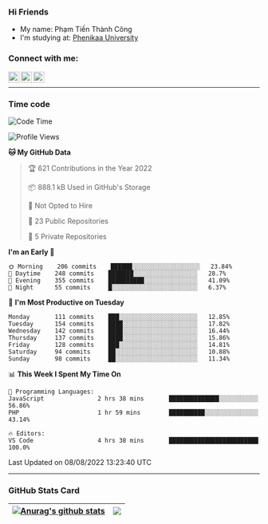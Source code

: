 ### Hi Friends

- My name: Phạm Tiến Thành Công
- I'm studying at: [Phenikaa University]


### Connect with me:
[<img align="left" alt="PhamTienThanhCong | Facebook" width="22px" src="https://upload.wikimedia.org/wikipedia/commons/thumb/1/16/Facebook-icon-1.png/640px-Facebook-icon-1.png" />][facebook]
[<img align="left" alt="PhamTienThanhCong | Zalo" width="22px" src="https://www.anphatpc.com.vn/template/anphat_2020v2/images/icon-zalo.jpg" />][zalo]
[<img align="left" alt="PhamTienThanhCong | LinkedIn" width="22px" src="https://cdn3.iconfinder.com/data/icons/inficons/512/linkedin.png" />][linkedin]

<br />

---

### Time code

<!--START_SECTION:waka-->
![Code Time](http://img.shields.io/badge/Code%20Time-499%20hrs%204%20mins-blue)

![Profile Views](http://img.shields.io/badge/Profile%20Views-5-blue)

**🐱 My GitHub Data** 

> 🏆 621 Contributions in the Year 2022
 > 
> 📦 888.1 kB Used in GitHub's Storage 
 > 
> 🚫 Not Opted to Hire
 > 
> 📜 23 Public Repositories 
 > 
> 🔑 5 Private Repositories  
 > 
**I'm an Early 🐤** 

```text
🌞 Morning    206 commits    ██████░░░░░░░░░░░░░░░░░░░   23.84% 
🌆 Daytime    248 commits    ███████░░░░░░░░░░░░░░░░░░   28.7% 
🌃 Evening    355 commits    ██████████░░░░░░░░░░░░░░░   41.09% 
🌙 Night      55 commits     █░░░░░░░░░░░░░░░░░░░░░░░░   6.37%

```
📅 **I'm Most Productive on Tuesday** 

```text
Monday       111 commits    ███░░░░░░░░░░░░░░░░░░░░░░   12.85% 
Tuesday      154 commits    ████░░░░░░░░░░░░░░░░░░░░░   17.82% 
Wednesday    142 commits    ████░░░░░░░░░░░░░░░░░░░░░   16.44% 
Thursday     137 commits    ████░░░░░░░░░░░░░░░░░░░░░   15.86% 
Friday       128 commits    ███░░░░░░░░░░░░░░░░░░░░░░   14.81% 
Saturday     94 commits     ██░░░░░░░░░░░░░░░░░░░░░░░   10.88% 
Sunday       98 commits     ██░░░░░░░░░░░░░░░░░░░░░░░   11.34%

```


📊 **This Week I Spent My Time On** 

```text
💬 Programming Languages: 
JavaScript               2 hrs 38 mins       ██████████████░░░░░░░░░░░   56.86% 
PHP                      1 hr 59 mins        ██████████░░░░░░░░░░░░░░░   43.14%

🔥 Editors: 
VS Code                  4 hrs 38 mins       █████████████████████████   100.0%

```


 Last Updated on 08/08/2022 13:23:40 UTC
<!--END_SECTION:waka-->

---

### GitHub Stats Card

| <a href="https://github.com/phamtienthanhcong"><img align="center" src="https://github-readme-stats.vercel.app/api?username=PhamTienThanhCong&show_icons=true&include_all_commits=true&theme=buefy&hide_border=true&theme=ocean_dark" alt="Anurag's github stats" /></a> | <a href="https://github.com/phamtienthanhcong"><img align="center" src="https://github-readme-stats.vercel.app/api/top-langs/?username=PhamTienThanhCong&layout=compact&theme=buefy&hide_border=true&theme=ocean_dark" /></a> |
| ------------- | ------------- |

[Phenikaa University]: https://phenikaa-uni.edu.vn/vi
[facebook]: https://www.facebook.com/phamtienthanhcong
[linkedin]: https://linkedin.com/in/phamtienthanhcong
[zalo]: https://zalo.me/0396396332
[tiktok]: https://www.tiktok.com/@phamtienthanhcong
[web]: https://github.com/PhamTienThanhCong/web_dev
[min project]: https://github.com/PhamTienThanhCong/Project-Of-Web
[c and cpp]: https://github.com/PhamTienThanhCong/Code_C_and_Cpro
[python]: https://github.com/PhamTienThanhCong/Python_beginer
